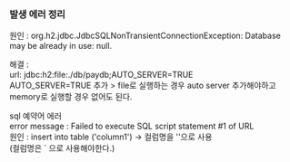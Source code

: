 
### 발생 에러 정리

원인 : org.h2.jdbc.JdbcSQLNonTransientConnectionException: Database may be already in use: null.   

해결 :    
url: jdbc:h2:file:./db/paydb;AUTO_SERVER=TRUE   
AUTO_SERVER=TRUE 추가 > file로 실행하는 경우 auto server 추가해야하고 memory로 실행할 경우 없어도 된다.   


sql 예약어 에러   
error message : Failed to execute SQL script statement #1 of URL   
원인 : insert into table ('column1') -> 컬럼명을 ''으로 사용    
(컬럼명은 ` 으로 사용해야한다.)   
